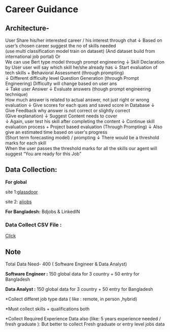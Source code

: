 # Career Guidance

## Architecture-
                    
                                                                 
User Share his/her interested career / his interest through chat 
                        ↓ 
 Based on user’s chosen career suggest the no of skills needed  
(use multi classification model train on dataset) 
(And dataset build from international job portal) 
                         Or  
We can use Bert type model through prompt engineering 
                         ↓ 
Skill Declaration by User 
user will say which skill he/she already has 
                         ↓ 
Start evaluation of tech skills 
                         + 
Behavioral Assessment (through prompting)  
                        ↓ 
Different difficulty level Question Generation (through Prompt Engineering) 
Difficulty will change based on user ans  
                        ↓ 
              Take user Answer 
                         ↓ 
Evaluate answers (though prompt engineering technique)  
How much answer is related to actual answer, not just right or wrong evaluation 
                        ↓ 
Give scores for each ques and saved score in Database 
                        ↓ 
Give Feedback why answer is not correct or slightly correct  
              (Give explanation) 
                        ↓ 
Suggest Content needs to cover  
                        ↓ 
Again, user test his skill after completing the content 
                        ↓ 
Continue skill evaluation process 
                        + 
Project based evaluation (Through Prompting) 
                        ↓ 
Also give an estimated time based on user's progress  
(Short term forecasting model) / prompting 
                        ↓ 
There would be a threshold marks for each skill  
When the user passes the threshold marks for all the skills our agent will suggest “You are ready 
for this Job”





















## Data Collection: 

**For global**

site 1:[glassdoor](https://www.glassdoor.com/Job/dubai-united-arab-emirates-software-engineer-jobs-SRCH_IL.0,26_IC2204498_KO27,44.htm?fbclid=IwY2xjawLUOAxleHRuA2FlbQIxMABicmlkETFPdExNS0tETUpIUGh4S3NjAR6tRPOAcc4GnKc89ElOA1KU6pKUZ7NdEUuPAzNvDrHHZzfChfgkLsKZtgxoVg_aem_lNGr7Hq21HS81ZPazCNadw)

site 2: [aijobs](https://aijobs.net/job/1392126-aiml-engineer/?fbclid=IwY2xjawLUN8BleHRuA2FlbQIxMABicmlkETFPdExNS0tETUpIUGh4S3NjAR7dXYRUsslG_vmLKHkr7t8LLB94RKedyNpy307s-jdTOI7gQZVb_osSRwfx8w_aem_nrvmHfEWlISa-1CDsS3X8g)

**For Bangladesh:**
Bdjobs & LinkedIN

### Data Collect CSV File :
[Click](https://1drv.ms/x/c/0be2e95c87796269/EfzMl7dJozNEqlq4OhSRI9oBzSTBIuPZAZxwlppJUfktow?e=5nwami)

## Note
Total Data Need- 400 ( Software Engineer & Data Analyst)

**Software Engineer :** 150 global data for 3 country + 50 entry for Bangladesh 

**Data Analyst :** 150 global data for 3 country + 50 entry for Bangladesh 

*Collect differet job type data ( like : remote, in person ,hybrid)

*Must collect skills + qualifications both 

*Collect Required Experience Data also (like: 5 years experience needed / fresh graduate ): But better to collect   Fresh graduate or entry level jobs data
